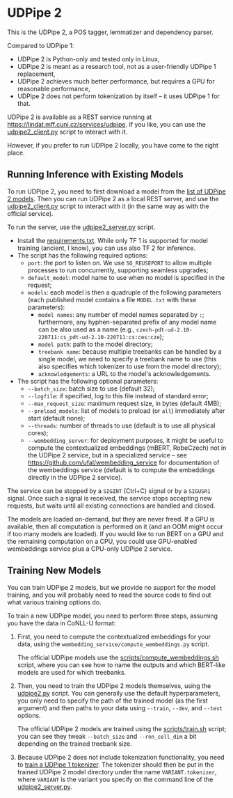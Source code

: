# UDPipe 2

This is the UDPipe 2, a POS tagger, lemmatizer and dependency parser.

Compared to UDPipe 1:
- UDPipe 2 is Python-only and tested only in Linux,
- UDPipe 2 is meant as a research tool, not as a user-friendly UDPipe 1 replacement,
- UDPipe 2 achieves much better performance, but requires a GPU for reasonable
  performance,
- UDPipe 2 does not perform tokenization by itself – it uses UDPipe 1 for that.

UDPipe 2 is available as a REST service running at https://lindat.mff.cuni.cz/services/udpipe.
If you like, you can use the [udpipe2_client.py](https://github.com/ufal/udpipe/blob/udpipe-2/udpipe2_client.py)
script to interact with it.

However, if you prefer to run UDPipe 2 locally, you have come to the right place.

## Running Inference with Existing Models

To run UDPipe 2, you need to first download a model from the
[list of UDPipe 2 models](https://ufal.mff.cuni.cz/udpipe/2/models).
Then you can run UDPipe 2 as a local REST server, and use the
[udpipe2_client.py](https://github.com/ufal/udpipe/blob/udpipe-2/udpipe2_client.py)
script to interact with it (in the same way as with the official service).

To run the server, use the [udpipe2_server.py](https://github.com/ufal/udpipe/blob/udpipe-2/udpipe2_server.py)
script.
- Install the [requirements.txt](https://github.com/ufal/udpipe/blob/udpipe-2/requirements.txt). While only
  TF 1 is supported for model training (ancient, I know), you can use also TF 2 for inference.
- The script has the following required options:
  - `port`: the port to listen on. We use `SO_REUSEPORT` to allow multiple processes
    to run concurrently, supporting seamless upgrades;
  - `default_model`: model name to use when no model is specified in the
    request;
  - `models`: each model is then a quadruple of the following parameters (each
    published model contains a file `MODEL.txt` with these parameters):
    - `model names`: any number of model names separated by `:`; furthermore, any
      hyphen-separated prefix of any model name can be also used as a name
      (e.g., `czech-pdt-ud-2.10-220711:cs_pdt-ud-2.10-220711:cs:ces:cze`);
    - `model path`: path to the model directory;
    - `treebank name`: because multiple treebanks can be handled by a single
      model, we need to specify a treebank name to use (this also specifies
      which tokenizer to use from the model directory);
    - `acknowledgements`: a URL to the model's acknowledgements.
- The script has the following optional parameters:
  - `--batch_size`: batch size to use (default 32);
  - `--logfile`: if specified, log to this file instead of standard error;
  - `--max_request_size`: maximum request size, in bytes (default 4MB);
  - `--preload_models`: list of models to preload (or `all`) immediately after
    start (default none);
  - `--threads`: number of threads to use (default is to use all physical cores);
  - `--wembedding_server`: for deployment purposes, it might be useful to
    compute the contextualized embeddings (mBERT, RobeCzech) not in the UDPipe 2
    service, but in a specialized service – see https://github.com/ufal/wembedding_service
    for documentation of the wembeddings service (default is to compute the
    embeddings directly in the UDPipe 2 service).

The service can be stopped by a `SIGINT` (Ctrl+C) signal or by a `SIGUSR1` signal.
Once such a signal is received, the service stops accepting new requests, but
waits until all existing connections are handled and closed.

The models are loaded on-demand, but they are never freed. If a GPU is
available, then all computation is performed on it (and an OOM might occur if
too many models are loaded). If you would like to run BERT on a GPU and the
remaining computation on a CPU, you could use GPU-enabled wembeddings service
plus a CPU-only UDPipe 2 service.

## Training New Models

You can train UDPipe 2 models, but we provide no support for the model training,
and you will probably need to read the source code to find out what various
training options do.

To train a new UDPipe model, you need to perform three steps, assuming
you have the data in CoNLL-U format:
1. First, you need to compute the contextualized embeddings for your data,
   using the `wembedding_service/compute_wembeddings.py` script.

   The official UDPipe models use the
   [scripts/compute_wembeddings.sh](https://github.com/ufal/udpipe/blob/udpipe-2/scripts/compute_embeddings.sh)
   script, where you can see how to name the outputs and which BERT-like models
   are used for which treebanks.

2. Then, you need to train the UDPipe 2 models themselves, using the
   [udpipe2.py](https://github.com/ufal/udpipe/blob/udpipe-2/udpipe2.py) script.
   You can generally use the default hyperparameters, you only need to specify
   the path of the trained model (as the first argument) and then paths to your
   data using `--train`, `--dev`, and `--test` options.

   The official UDPipe 2 models are trained using the
   [scripts/train.sh](https://github.com/ufal/udpipe/blob/udpipe-2/scripts/train.sh)
   script; you can see they tweak `--batch_size` and `--rnn_cell_dim` a bit
   depending on the trained treebank size.

3. Because UDPipe 2 does not include tokenization functionality, you need to
   [train a UDPipe 1 tokenizer](https://ufal.mff.cuni.cz/udpipe/1/users-manual#model_training_tokenizer).
   The tokenizer should then be put in the trained UDPipe 2 model directory
   under the name `VARIANT.tokenizer`, where `VARIANT` is the variant you specify
   on the command line of the
   [udpipe2_server.py](https://github.com/ufal/udpipe/blob/udpipe-2/udpipe2_server.py).
